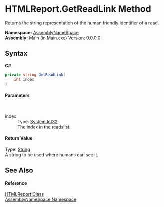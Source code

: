# HTMLReport.GetReadLink Method 
 

Returns the string representation of the human friendly identifier of a read.

**Namespace:**&nbsp;<a href="6bcc80ef-5cfd-db5f-1eb2-7297d1c16397">AssemblyNameSpace</a><br />**Assembly:**&nbsp;Main (in Main.exe) Version: 0.0.0.0

## Syntax

**C#**<br />
``` C#
private string GetReadLink(
	int index
)
```


#### Parameters
&nbsp;<dl><dt>index</dt><dd>Type: <a href="http://msdn2.microsoft.com/en-us/library/td2s409d" target="_blank">System.Int32</a><br />The index in the readslist.</dd></dl>

#### Return Value
Type: <a href="http://msdn2.microsoft.com/en-us/library/s1wwdcbf" target="_blank">String</a><br />A string to be used where humans can see it.

## See Also


#### Reference
<a href="0ed51262-b756-8990-bdb4-16422dcd6dbd">HTMLReport Class</a><br /><a href="6bcc80ef-5cfd-db5f-1eb2-7297d1c16397">AssemblyNameSpace Namespace</a><br />